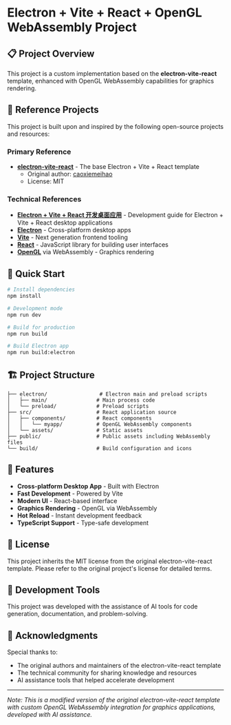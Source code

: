 # Electron + Vite + React + OpenGL WebAssembly Project

## 📋 Project Overview

This project is a custom implementation based on the **electron-vite-react** template, enhanced with OpenGL WebAssembly capabilities for graphics rendering.

## 🔗 Reference Projects

This project is built upon and inspired by the following open-source projects and resources:

### Primary Reference
- **[electron-vite-react](https://github.com/electron-vite/electron-vite-react)** - The base Electron + Vite + React template
  - Original author: [caoxiemeihao](https://github.com/caoxiemeihao)
  - License: MIT

### Technical References
- **[Electron + Vite + React 开发桌面应用](https://zhuanlan.zhihu.com/p/664016921)** - Development guide for Electron + Vite + React desktop applications
- **[Electron](https://www.electronjs.org/)** - Cross-platform desktop apps
- **[Vite](https://vitejs.dev/)** - Next generation frontend tooling
- **[React](https://reactjs.org/)** - JavaScript library for building user interfaces
- **[OpenGL](https://www.opengl.org/)** via WebAssembly - Graphics rendering

## 🚀 Quick Start

```bash
# Install dependencies
npm install

# Development mode
npm run dev

# Build for production
npm run build

# Build Electron app
npm run build:electron
```

## 🏗️ Project Structure

```
├── electron/                 # Electron main and preload scripts
│   ├── main/                # Main process code
│   └── preload/             # Preload scripts
├── src/                     # React application source
│   ├── components/          # React components
│   │   └── myapp/           # OpenGL WebAssembly components
│   └── assets/              # Static assets
├── public/                  # Public assets including WebAssembly files
└── build/                   # Build configuration and icons
```

## 🎯 Features

- **Cross-platform Desktop App** - Built with Electron
- **Fast Development** - Powered by Vite
- **Modern UI** - React-based interface
- **Graphics Rendering** - OpenGL via WebAssembly
- **Hot Reload** - Instant development feedback
- **TypeScript Support** - Type-safe development

## 📝 License

This project inherits the MIT license from the original electron-vite-react template. Please refer to the original project's license for detailed terms.

## 🤖 Development Tools

This project was developed with the assistance of AI tools for code generation, documentation, and problem-solving.

## 🙏 Acknowledgments

Special thanks to:
- The original authors and maintainers of the electron-vite-react template
- The technical community for sharing knowledge and resources
- AI assistance tools that helped accelerate development

---

*Note: This is a modified version of the original electron-vite-react template with custom OpenGL WebAssembly integration for graphics applications, developed with AI assistance.*
